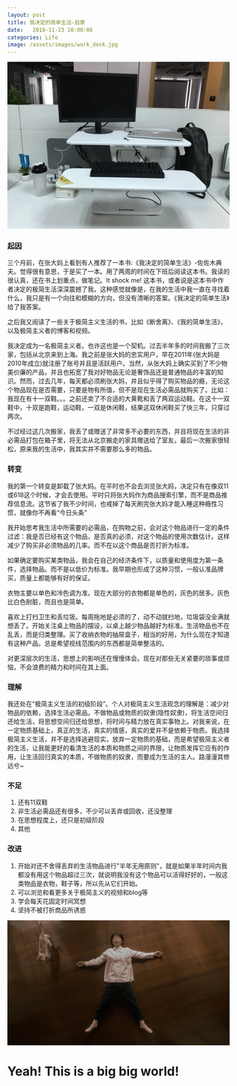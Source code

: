 ```yaml
---
layout: post
title: 我决定的简单生活-启蒙
date:   2018-11-23 10:00:06
categories: Life
image: /assets/images/work_desk.jpg
---
```


![work desk](/assets/images/work_desk.jpg "work desk")

### 起因
三个月前，在张大妈上看到有人推荐了一本书:《我决定的简单生活》-佐佐木典夫。觉得很有意思，于是买了一本。用了两周的时间在下班后阅读这本书。我读的很认真，还在书上划重点，做笔记。It shock me! 这本书，或者说是这本书中作者决定的极简生活深深震撼了我。这种感觉就像是，在我的生活中我一直在寻找着什么，我只是有一个向往和模糊的方向，但没有清晰的答案。《我决定的简单生活》给了我答案。

之后我又阅读了一些关于极简主义生活的书，比如《断舍离》、《我的简单生活》，以及极简主义者的博客和视频。

我决定成为一名极简主义者。也许这也是一个契机。过去半年多的时间我搬了三次家，包括从北京来到上海。我之前是张大妈的忠实用户，早在2011年(张大妈是2010年成立)就注册了账号并且是活跃用户。当然，从张大妈上确实买到了不少物美价廉的产品，并且也拓宽了我对好物品无论是奢饰品还是普通物品的丰富的知识。然而，过去几年，每天都必须刷张大妈，并且似乎得了购买物品的瘾，无论这个物品现在是否需要，只要是物有所值，但不是现在生活必需品就购买了。比如：我现在有十一双鞋。。。之前还卖了不合适的大黄靴和丢了两双运动鞋。在这十一双鞋中，十双是跑鞋，运动鞋，一双是休闲鞋，结果这双休闲鞋买了快三年，只穿过两次。

不过经过这几次搬家，我丢了或赠送了非常多不必要的东西，并且将现在生活的非必需品打包在箱子里，将无法从北京搬走的家具赠送给了室友。最后一次搬家很轻松，原来我的生活中，我其实并不需要那么多的物品。

### 转变
我的第一个转变是卸载了张大妈。在平时也不会去浏览张大妈，决定只有在像双11或618这个时候，才会去使用。平时只将张大妈作为商品搜索引擎，而不是商品推荐信息流。这节省了我不少时间，也戒掉了每天刷完张大妈才能入睡这种瘾性习惯，就像你不再看“今日头条”

我开始思考我生活中所需要的必需品，在购物之前，会对这个物品进行一定的条件过滤：我是否已经有这个物品，是否真的必须，对这个物品的使用次数估计。这样减少了购买非必须物品的几率。而不在以这个商品是否打折为标准。

如果确定要购买某类物品，我会在自己的经济条件下，以质量和使用度为第一条件，选择物品。而不是以低价为标准。我早期也形成了这种习惯，一般认准品牌买，质量上都能够有好的保证。

衣物主要以单色和冷色调为准。现在大部分的衣物都是单色的，灰色的居多。灰色比白色耐脏，而且也是简单。

喜欢上打扫卫生和丢垃圾。每周拖地是必须的了，动不动就扫地，垃圾袋没全满就想丢了。开始关注桌上物品的摆设，以桌上越少物品越好为标准。生活物品也不在乱丢，而是归类整理。买了收纳衣物的抽屉盒子，相当的好用，为什么现在才知道有这种产品。总是希望视线范围内的东西都是简单整洁的。

对更深层次的生活，思想上的影响还在慢慢体会。现在对那些无关紧要的琐事或烦恼，不会浪费的精力和时间在其上面。

### 理解
我还处在“极简主义生活的初级阶段”。个人对极简主义生活观念的理解是：减少对物品的依赖，选择生活必需品。不做物品或物质的奴隶(隐性奴隶)，将生活空间归还给生活，将思想空间归还给思想，将时间与精力放在真实事物上。对我来说，在一定物质基础上，真正的生活，真实的情感，真实的爱并不是依赖于物质。我选择极简主义生活，并不是选择逃避现实，放弃一定物质的基础，而是希望极简主义者的生活，让我能更好的看清生活的本质和物质之间的界限，让物质发挥它应有的作用，让生活回归真实的本质，不做物质的奴隶，而要成为生活的主人。路漫漫其修远兮~

### 不足
1. 还有11双鞋
2. 非生活必需品还有很多，不少可以丢弃或回收，还没整理
3. 在思想程度上，还只是初级阶段
4. 其他

### 改进
1. 开始对还不舍得丢弃的生活物品进行"半年无用原则"，就是如果半年时间内我都没有用这个物品超过三次，就说明我没有这个物品可以活得好好的，一般这类物品是衣物，鞋子等，所以先从它们开始。
2. 可以浏览和看更多关于极简主义的视频和blog等
3. 学会每天花固定时间冥想
4. 坚持不被打折商品所诱惑

![work desk](/assets/images/kongwu.jpg "kongwu")

# Yeah! This is a big big world!
